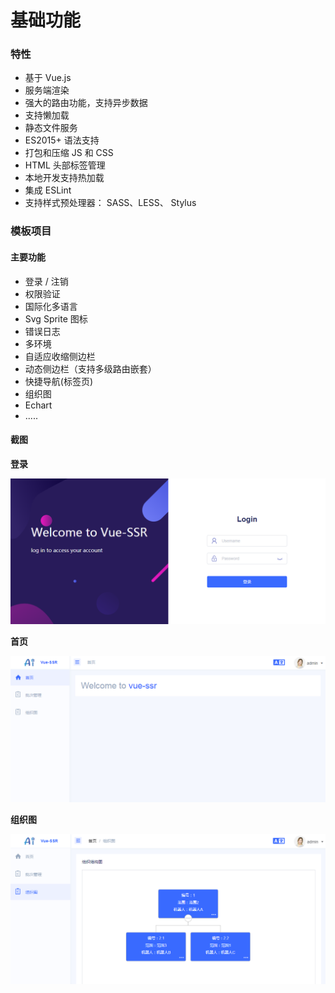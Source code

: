 

# 基础功能

### 特性

- 基于 Vue.js
- 服务端渲染
- 强大的路由功能，支持异步数据
- 支持懒加载
- 静态文件服务
- ES2015+ 语法支持
- 打包和压缩 JS 和 CSS
- HTML 头部标签管理
- 本地开发支持热加载
- 集成 ESLint
- 支持样式预处理器： SASS、LESS、 Stylus 



### 模板项目

#### 主要功能

- 登录 / 注销
- 权限验证
- 国际化多语言
- Svg Sprite 图标
- 错误日志
- 多环境
- 自适应收缩侧边栏
- 动态侧边栏（支持多级路由嵌套）
- 快捷导航(标签页)
- 组织图
- Echart
- .....

#### 截图

**登录**

![PNG](../imgs/login.png)

**首页**

![PNG](../imgs/dasboard.png)

**组织图**

![PNG](../imgs/org.png)